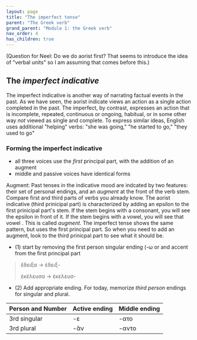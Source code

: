 ```yaml
---
layout: page
title: "The imperfect tense"
parent: "The Greek verb"
grand_parent: "Module 1: the Greek verb"
nav_order: 4
has_children: true
---
```

(Question for Neel: Do we do aorist first? That seems to introduce the idea of "verbal units" so I am assuming that comes before this.)
## The *imperfect indicative*

The imperfect indicative is another way of narrating factual events in the past. 
As we have seen, the aorist indicate views an action as a single action completed in the past. 
The imperfect, by contrast, expresses an action that is incomplete, repeated, continuous or ongoing, habitual, or in some other way *not* viewed as single and complete. To express similar ideas, English uses additional "helping" verbs: "she was going," "he started to go," "they used to go"


### Forming the imperfect indicative

- all three voices use the *first* principal part, with the addition of an augment
- middle and passive voices have identical forms

Augment:
Past tenses in the indicative mood are indcated by two features: their set of personal endings, and an *augment* at the front of the verb stem.
Compare first and third parts of verbs you already know.  The aorist indicative (third prinicipal part) is characterized by adding an epsilon to the first prinicipal part's stem. If the stem begins with a consonant, you will see the epsilon in front of it. If the stem begins with a vowel, you will see that vowel .  This is called *augment*.  The imperfect tense shows the same pattern, but uses the first principal part. So when you need to add an augment, look to the third prinicpal part to see what it should be. 

- (1) start by removing the first person singular ending (-ω or  and accent from the first principal part 

> ἔδειξα -> ἐδειξ-
>
> ἐκέλευσα -> ἐκελευσ-

- (2) Add appropriate ending.  For today, memorize *third person* endings for singular and plural.

| Person and Number | Active ending | Middle ending |
| --- | --- | --- |
| 3rd singular |  -ε | -ατο |
| 3rd plural | -ᾰν | -αντο |


